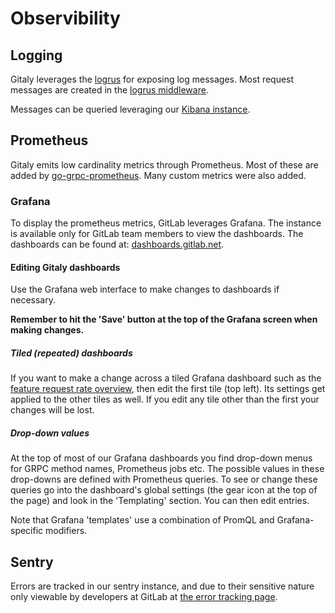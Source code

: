 # Observibility

## Logging

Gitaly leverages the [logrus](https://github.com/sirupsen/logrus) for exposing
log messages. Most request messages are created in the [logrus middleware][logrus-middleware].

Messages can be queried leveraging our [Kibana instance](https://log.gitlab.net).

[logrus-middleware]: https://github.com/grpc-ecosystem/go-grpc-middleware/tree/master/logging/logrus

## Prometheus

Gitaly emits low cardinality metrics through Prometheus. Most of these are added
by [go-grpc-prometheus](https://github.com/grpc-ecosystem/go-grpc-prometheus).
Many custom metrics were also added.

### Grafana

To display the prometheus metrics, GitLab leverages Grafana. The instance is
available only for GitLab team members to view the dashboards. The dashboards can be found at:
[dashboards.gitlab.net](https://dashboards.gitlab.net).

#### Editing Gitaly dashboards

Use the Grafana web interface to make changes to dashboards if
necessary.

**Remember to hit the 'Save' button at the top of the Grafana screen when making changes.**

##### Tiled (repeated) dashboards

If you want to make a change across a tiled Grafana dashboard such as
the [feature request rate
overview](https://dashboards.gitlab.net/dashboard/db/gitaly-features-overview),
then edit the first tile (top left). Its settings get applied to the
other tiles as well. If you edit any tile other than the first your
changes will be lost.

##### Drop-down values

At the top of most of our Grafana dashboards you find drop-down menus
for GRPC method names, Prometheus jobs etc. The possible values in these
drop-downs are defined with Prometheus queries. To see or change these
queries go into the dashboard's global settings (the gear icon at the
top of the page) and look in the 'Templating' section. You can then edit
entries.

Note that Grafana 'templates' use a combination of PromQL and
Grafana-specific modifiers.

## Sentry

Errors are tracked in our sentry instance, and due to their sensitive nature only viewable
by developers at GitLab at [the error tracking page](https://gitlab.com/gitlab-org/gitaly/error_tracking).
